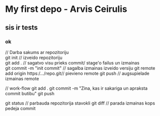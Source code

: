 # My first depo - Arvis Ceirulis
## sis ir tests
### ok
// Darba sakums ar repozitoriju  
git init // izveido repozitoriju  
git add . // sagatvo visu prieks commit/ stage'o failus un izmainas             
git commit -m "init commit" // sagalba izmainas izveido versiju
git remote add origin https:/.../repo.git// pievieno remote
git push // augsupielade izmainas remote

// work-flow
git add . 
git commit -m "Zina, kas ir  sakariga un apraksta commit butibu"
git push

git status // parbauda repozitorija stavokli
git diff // parada izmainas kops pedeja commit